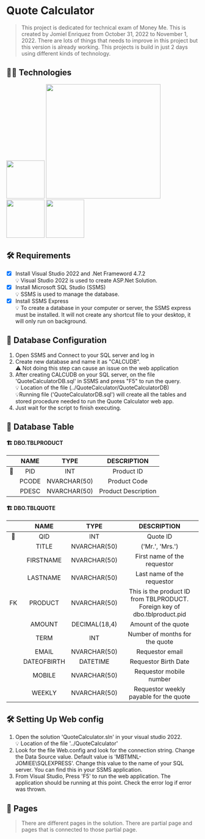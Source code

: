 # Quote Calculator
>This project is dedicated for technical exam of Money Me. This is created by Jomiel Enriquez from October 31, 2022 to November 1, 2022. There are lots of things that needs to improve in this project but this version is already working. This projects is build in just 2 days using different kinds of technology.

## :technologist: Technologies
<p float="left">
  <img src="https://venturebeat.com/wp-content/uploads/2015/10/Microsoft_.NET_Logo.svg_.png?w=1200&strip=all" width="100" />
  <img src="https://www.freepnglogos.com/uploads/html5-logo-png/html5-logo-devextreme-multi-purpose-controls-html-javascript-3.png" width="300" /> 
  <img src="https://user-images.githubusercontent.com/77730490/199245570-14b109d0-efda-4cdb-bf55-f4c21503c1de.png" width="100" /> 
  <img src="https://static.wikia.nocookie.net/logopedia/images/e/ec/Microsoft_Visual_Studio_2022.svg/revision/latest/scale-to-width-down/250?cb=20211027141551" width="100" /> 
</p>

## :hammer_and_wrench: Requirements
- [x] Install Visual Studio 2022 and .Net Frameword 4.7.2
   <br/> :bulb: Visual Studio 2022 is used to create ASP.Net Solution.
- [x] Install Microsoft SQL Studio (SSMS)
   <br/> :bulb: SSMS is used to manage the database.
- [x] Install SSMS Express
   <br/> :bulb: To create a database in your computer or server, the SSMS express must be installed. It will not create any shortcut file to your desktop, it will only run on background.

## 🔧 Database Configuration
1. Open SSMS and Connect to your SQL server and log in
2. Create new database and name it as "CALCUDB".
<br/>  ⚠️ Not doing this step can cause an issue on the web application
4. After creating CALCUDB on your SQL server, on the file 'QuoteCalculatorDB.sql' in SSMS and press "F5" to run the query. <br/> 💡 Location of the file (../QuoteCalculator/QuoteCalculatorDB)
<br/>  💡Running file ('QuoteCalculatorDB.sql') will create all the tables and stored procedure needed to run the Quote Calculator web app.
5. Just wait for the script to finish executing.

## 🚧 Database Table
   #### 🏗️ DBO.TBLPRODUCT


|         | NAME    | TYPE  |  DESCRIPTION  |
| :---:   | :---:   | :---: |  :---:        |
|🔑|PID|INT|Product ID|
||PCODE|NVARCHAR(50)|Product Code|
||PDESC|NVARCHAR(50)|Product Description |

   
   
   #### 🏗️ DBO.TBLQUOTE
   
   
||NAME|TYPE|DESCRIPTION|
|:--:|:--:|:--:|:--:|
|🔑|QID|INT|Quote ID|
||TITLE|NVARCHAR(50)|('Mr.', 'Mrs.')|
||FIRSTNAME|NVARCHAR(50)|First name of the requestor|
||LASTNAME|NVARCHAR(50)|Last name of the requestor|
|FK|PRODUCT|NVARCHAR(50)|This is the product ID from TBLPRODUCT. Foreign key of dbo.tblproduct.pid|
||AMOUNT|DECIMAL(18,4)|Amount of the quote|
||TERM|INT|Number of months for the quote|
||EMAIL|NVARCHAR(50)|Requestor email|
||DATEOFBIRTH|DATETIME|Requestor Birth Date|
||MOBILE|NVARCHAR(50)|Requestor mobile number|
||WEEKLY|NVARCHAR(50)|Requestor weekly payable for the quote|

## 🛠️ Setting Up Web config
1. Open the solution 'QuoteCalculator.sln' in your visual studio 2022. <br/> 💡 Location of the file '../QuoteCalculator'
2. Look for the file Web.config and look for the connection string. Change the Data Source value. Default value is 'MBTMNL-JOMIEE\SQLEXPRESS'. Change this value to the name of your SQL server. You can find this in your SSMS application.
3. From Visual Studio, Press 'F5' to run the web application. The application should be running at this point. Check the error log if error was thrown.

## 📄 Pages
> There are different pages in the solution. There are partial page and pages that is connected to those partial page.
